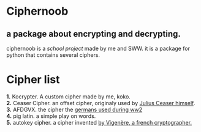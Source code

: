 # Ciphernoob

## a package about encrypting and decrypting.

ciphernoob is a _school project_ made by me and SWW. it is a package for python that contains several ciphers.

# Cipher list

**1.** Kocrypter. A custom cipher made by me, koko.
<br>
**2.** Ceaser Cipher. an offset cipher, originaly used by [Julius Ceaser himself](https://en.wikipedia.org/wiki/Caesar_cipher).
<br>
**3.** AFDGVX. the cipher the [germans used during ww2](https://en.wikipedia.org/wiki/ADFGVX_cipher)
<br>
**4.** pig latin. a simple play on words.
<br>
**5.** autokey cipher. a cipher invented [by Vigenère, a french cryptographer.](https://en.wikipedia.org/wiki/Autokey_cipher)
